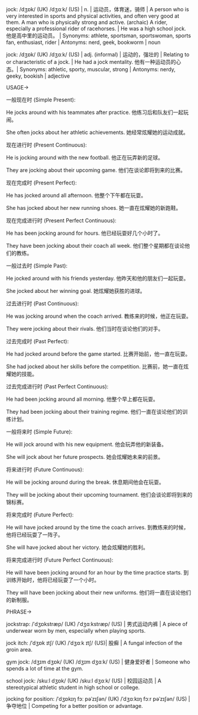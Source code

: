 jock: /dʒɒk/ (UK) /dʒɑːk/ (US) | n. | 运动员，体育迷，骑师 |  A person who is very interested in sports and physical activities, and often very good at them.  A man who is physically strong and active.  (archaic) A rider, especially a professional rider of racehorses. | He was a high school jock. 他是高中里的运动员。 | Synonyms: athlete, sportsman, sportswoman, sports fan, enthusiast, rider | Antonyms: nerd, geek, bookworm | noun

jock: /dʒɒk/ (UK) /dʒɑːk/ (US) | adj. (informal) | 运动的，强壮的 | Relating to or characteristic of a jock.  |  He had a jock mentality. 他有一种运动员的心态。| Synonyms: athletic, sporty, muscular, strong | Antonyms: nerdy, geeky, bookish | adjective



USAGE->

一般现在时 (Simple Present):

He jocks around with his teammates after practice.  他练习后和队友们一起玩闹。

She often jocks about her athletic achievements. 她经常炫耀她的运动成就。


现在进行时 (Present Continuous):

He is jocking around with the new football. 他正在玩弄新的足球。

They are jocking about their upcoming game. 他们在谈论即将到来的比赛。


现在完成时 (Present Perfect):

He has jocked around all afternoon. 他整个下午都在玩耍。

She has jocked about her new running shoes. 她一直在炫耀她的新跑鞋。


现在完成进行时 (Present Perfect Continuous):

He has been jocking around for hours. 他已经玩耍好几个小时了。

They have been jocking about their coach all week. 他们整个星期都在谈论他们的教练。


一般过去时 (Simple Past):

He jocked around with his friends yesterday. 他昨天和他的朋友们一起玩耍。

She jocked about her winning goal. 她炫耀她获胜的进球。


过去进行时 (Past Continuous):

He was jocking around when the coach arrived. 教练来的时候，他正在玩耍。

They were jocking about their rivals. 他们当时在谈论他们的对手。


过去完成时 (Past Perfect):

He had jocked around before the game started. 比赛开始前，他一直在玩耍。

She had jocked about her skills before the competition. 比赛前，她一直在炫耀她的技能。


过去完成进行时 (Past Perfect Continuous):

He had been jocking around all morning. 他整个早上都在玩耍。

They had been jocking about their training regime. 他们一直在谈论他们的训练计划。


一般将来时 (Simple Future):

He will jock around with his new equipment. 他会玩弄他的新装备。

She will jock about her future prospects. 她会炫耀她未来的前景。


将来进行时 (Future Continuous):

He will be jocking around during the break. 休息期间他会在玩耍。

They will be jocking about their upcoming tournament. 他们会谈论即将到来的锦标赛。


将来完成时 (Future Perfect):

He will have jocked around by the time the coach arrives. 到教练来的时候，他将已经玩耍了一阵子。

She will have jocked about her victory. 她会炫耀她的胜利。


将来完成进行时 (Future Perfect Continuous):

He will have been jocking around for an hour by the time practice starts. 到训练开始时，他将已经玩耍了一个小时。

They will have been jocking about their new uniforms. 他们将一直在谈论他们的新制服。


PHRASE->

jockstrap: /ˈdʒɒkstræp/ (UK) /ˈdʒɑːkstræp/ (US) | 男式运动内裤 | A piece of underwear worn by men, especially when playing sports.

jock itch: /ˈdʒɒk ɪtʃ/ (UK) /ˈdʒɑːk ɪtʃ/ (US)| 股癣 | A fungal infection of the groin area.

gym jock:  /dʒɪm dʒɒk/ (UK) /dʒɪm dʒɑːk/ (US) | 健身爱好者 | Someone who spends a lot of time at the gym.

school jock: /skuːl dʒɒk/ (UK) /skuːl dʒɑːk/ (US) | 校园运动员 | A stereotypical athletic student in high school or college.

jocking for position: /ˈdʒɒkɪŋ fɔː pəˈzɪʃən/ (UK) /ˈdʒɑːkɪŋ fɔːr pəˈzɪʃən/ (US) | 争夺地位 | Competing for a better position or advantage.
